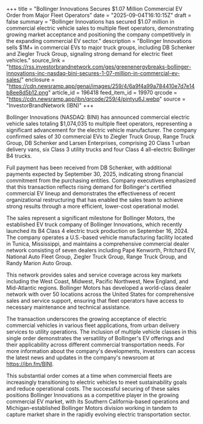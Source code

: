 +++
title = "Bollinger Innovations Secures $1.07 Million Commercial EV Order from Major Fleet Operators"
date = "2025-09-04T16:10:15Z"
draft = false
summary = "Bollinger Innovations has secured $1.07 million in commercial electric vehicle sales to multiple fleet operators, demonstrating growing market acceptance and positioning the company competitively in the expanding commercial EV sector."
description = "Bollinger Innovations sells $1M+ in commercial EVs to major truck groups, including DB Schenker and Ziegler Truck Group, signaling strong demand for electric fleet vehicles."
source_link = "https://rss.investorbrandnetwork.com/ges/greenenergybreaks-bollinger-innovations-inc-nasdaq-bini-secures-1-07-million-in-commercial-ev-sales/"
enclosure = "https://cdn.newsramp.app/genai/images/259/4/6a9f4a99a784410e7d7e14b8ee8d5b12.png"
article_id = 196418
feed_item_id = 19970
qrcode = "https://cdn.newsramp.app/ibn/qrcode/259/4/pintyu6J.webp"
source = "InvestorBrandNetwork (IBN)"
+++

<p>Bollinger Innovations (NASDAQ: BINI) has announced commercial electric vehicle sales totaling $1,074,035 to multiple fleet operators, representing a significant advancement for the electric vehicle manufacturer. The company confirmed sales of 30 commercial EVs to Ziegler Truck Group, Range Truck Group, DB Schenker and Larsen Enterprises, comprising 20 Class 1 urban delivery vans, six Class 3 utility trucks and four Class 4 all-electric Bollinger B4 trucks.</p><p>Full payment has been received from DB Schenker, with additional payments expected by September 30, 2025, indicating strong financial commitment from the purchasing entities. Company executives emphasized that this transaction reflects rising demand for Bollinger's certified commercial EV lineup and demonstrates the effectiveness of recent organizational restructuring that has enabled the sales team to achieve strong results through a more efficient, lower-cost operational model.</p><p>The sales represent a significant milestone for Bollinger Motors, the established EV truck company of Bollinger Innovations, which recently launched its B4 Class 4 electric truck production on September 16, 2024. The company operates a U.S.-based vehicle manufacturing facility located in Tunica, Mississippi, and maintains a comprehensive commercial dealer network consisting of seven dealers including Papé Kenworth, Pritchard EV, National Auto Fleet Group, Ziegler Truck Group, Range Truck Group, and Randy Marion Auto Group.</p><p>This network provides sales and service coverage across key markets including the West Coast, Midwest, Pacific Northwest, New England, and Mid-Atlantic regions. Bollinger Motors has developed a world-class dealer network with over 50 locations across the United States for comprehensive sales and service support, ensuring that fleet operators have access to necessary maintenance and technical assistance.</p><p>The transaction underscores the growing acceptance of electric commercial vehicles in various fleet applications, from urban delivery services to utility operations. The inclusion of multiple vehicle classes in this single order demonstrates the versatility of Bollinger's EV offerings and their applicability across different commercial transportation needs. For more information about the company's developments, investors can access the latest news and updates in the company's newsroom at <a href="https://ibn.fm/BINI" rel="nofollow" target="_blank">https://ibn.fm/BINI</a>.</p><p>This substantial order comes at a time when commercial fleets are increasingly transitioning to electric vehicles to meet sustainability goals and reduce operational costs. The successful securing of these sales positions Bollinger Innovations as a competitive player in the growing commercial EV market, with its Southern California-based operations and Michigan-established Bollinger Motors division working in tandem to capture market share in the rapidly evolving electric transportation sector.</p>